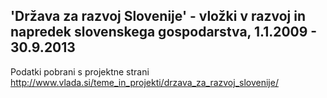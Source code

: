 ## 'Država za razvoj Slovenije' - vložki v razvoj in napredek slovenskega gospodarstva, 1.1.2009 - 30.9.2013

Podatki pobrani s projektne strani
http://www.vlada.si/teme_in_projekti/drzava_za_razvoj_slovenije/
